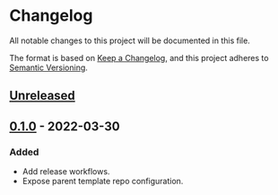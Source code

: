 # Changelog

All notable changes to this project will be documented in this file.

The format is based on [Keep a Changelog](https://keepachangelog.com/en/1.0.0/),
and this project adheres to [Semantic Versioning](https://semver.org/spec/v2.0.0.html).

## [Unreleased]

## [0.1.0] - 2022-03-30

### Added

- Add release workflows.
- Expose parent template repo configuration.

[Unreleased]: https://github.com/a7d-corp/terraform-github-modules/compare/v0.1.0...HEAD
[0.1.0]: https://github.com/a7d-corp/terraform-github-modules/releases/tag/v0.1.0
